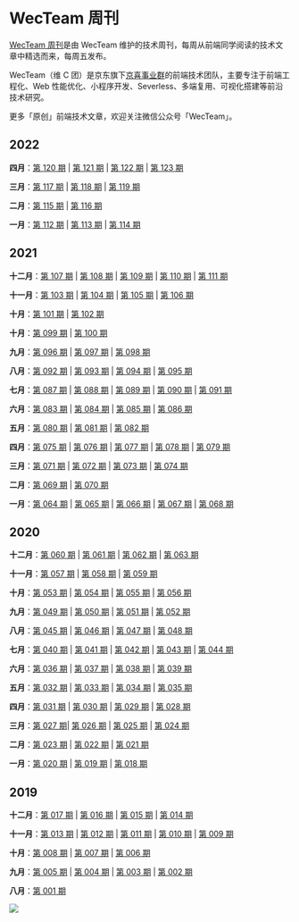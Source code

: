 # WecTeam 周刊

[WecTeam 周刊](https://github.com/wecteam/weekly)是由 WecTeam 维护的技术周刊，每周从前端同学阅读的技术文章中精选而来，每周五发布。

WecTeam（维 C 团）是京东旗下[京喜事业群](http://wecteam.io/)的前端技术团队，主要专注于前端工程化、Web 性能优化、小程序开发、Severless、多端复用、可视化搭建等前沿技术研究。

更多「原创」前端技术文章，欢迎关注微信公众号「WecTeam」。

## 2022

**四月**：[第 120 期](2022年/weekly-120.md) | [第 121 期](2022年/weekly-121.md) | [第 122 期](2022年/weekly-122.md) | [第 123 期](2022年/weekly-123.md)

**三月**：[第 117 期](2022年/weekly-117.md) | [第 118 期](2022年/weekly-118.md) | [第 119 期](2022年/weekly-119.md)

**二月**：[第 115 期](2022年/weekly-115.md) | [第 116 期](2022年/weekly-116.md)

**一月**：[第 112 期](2022年/weekly-112.md) | [第 113 期](2022年/weekly-113.md) | [第 114 期](2022年/weekly-114.md)

## 2021

**十二月**：[第 107 期](2021年/weekly-107.md) | [第 108 期](2021年/weekly-108.md) | [第 109 期](2021年/weekly-109.md) | [第 110 期](2021年/weekly-110.md) | [第 111 期](2021年/weekly-111.md)

**十一月**：[第 103 期](2021年/weekly-103.md) | [第 104 期](2021年/weekly-104.md) | [第 105 期](2021年/weekly-105.md) | [第 106 期](2021年/weekly-106.md)

**十月**：[第 101 期](2021年/weekly-101.md) | [第 102 期](2021年/weekly-102.md)

**十月**：[第 099 期](2021年/weekly-099.md) | [第 100 期](2021年/weekly-100.md)

**九月**：[第 096 期](2021年/weekly-096.md) | [第 097 期](2021年/weekly-097.md) | [第 098 期](2021年/weekly-098.md)

**八月**：[第 092 期](2021年/weekly-092.md) | [第 093 期](2021年/weekly-093.md) | [第 094 期](2021年/weekly-094.md) | [第 095 期](2021年/weekly-095.md)

**七月**：[第 087 期](2021年/weekly-087.md) | [第 088 期](2021年/weekly-088.md) | [第 089 期](2021年/weekly-089.md) | [第 090 期](2021年/weekly-090.md) | [第 091 期](2021年/weekly-091.md)

**六月**：[第 083 期](2021年/weekly-083.md) | [第 084 期](2021年/weekly-084.md) | [第 085 期](2021年/weekly-085.md) | [第 086 期](2021年/weekly-086.md)

**五月**：[第 080 期](2021年/weekly-080.md) | [第 081 期](2021年/weekly-081.md) | [第 082 期](2021年/weekly-082.md)

**四月**：[第 075 期](2021年/weekly-075.md) | [第 076 期](2021年/weekly-076.md) | [第 077 期](2021年/weekly-077.md) | [第 078 期](2021年/weekly-078.md) | [第 079 期](2021年/weekly-079.md)

**三月**：[第 071 期](2021年/weekly-071.md) | [第 072 期](2021年/weekly-072.md) | [第 073 期](2021年/weekly-073.md) | [第 074 期](2021年/weekly-074.md)

**二月**：[第 069 期](2021年/weekly-069.md) | [第 070 期](2021年/weekly-070.md)

**一月**：[第 064 期](2021年/weekly-064.md) | [第 065 期](2021年/weekly-065.md) | [第 066 期](2021年/weekly-066.md) | [第 067 期](2021年/weekly-067.md) | [第 068 期](2021年/weekly-068.md)

## 2020

**十二月**：[第 060 期](2020年/weekly-060.md) | [第 061 期](2020年/weekly-061.md) | [第 062 期](2020年/weekly-062.md) | [第 063 期](2020年/weekly-063.md)

**十一月**：[第 057 期](2020年/weekly-057.md) | [第 058 期](2020年/weekly-058.md) | [第 059 期](2020年/weekly-059.md)

**十月**：[第 053 期](2020年/weekly-053.md) | [第 054 期](2020年/weekly-054.md) | [第 055 期](2020年/weekly-055.md) | [第 056 期](2020年/weekly-056.md)

**九月**：[第 049 期](2020年/weekly-049.md) | [第 050 期](2020年/weekly-050.md) | [第 051 期](2020年/weekly-051.md) | [第 052 期](2020年/weekly-052.md)

**八月**：[第 045 期](2020年/weekly-045.md) | [第 046 期](2020年/weekly-046.md) | [第 047 期](2020年/weekly-047.md) | [第 048 期](2020年/weekly-048.md)

**七月**：[第 040 期](2020年/weekly-040.md) | [第 041 期](2020年/weekly-041.md) | [第 042 期](2020年/weekly-042.md) | [第 043 期](2020年/weekly-043.md) | [第 044 期](2020年/weekly-044.md)

**六月**：[第 036 期](2020年/weekly-036.md) | [第 037 期](2020年/weekly-037.md) | [第 038 期](2020年/weekly-038.md) | [第 039 期](2020年/weekly-039.md)

**五月**：[第 032 期](2020年/weekly-032.md) | [第 033 期](2020年/weekly-033.md) | [第 034 期](2020年/weekly-034.md) | [第 035 期](2020年/weekly-035.md)

**四月**：[第 031 期](2020年/weekly-031.md) | [第 030 期](2020年/weekly-030.md) | [第 029 期](2020年/weekly-029.md) | [第 028 期](2020年/weekly-028.md)

**三月**：[第 027 期](2020年/weekly-027.md)| [第 026 期](2020年/weekly-026.md) | [第 025 期](2020年/weekly-025.md) | [第 024 期](2020年/weekly-024.md)

**二月**：[第 023 期](2020年/weekly-023.md) | [第 022 期](2020年/weekly-022.md) | [第 021 期](2020年/weekly-021.md)

**一月**：[第 020 期](2020年/weekly-020.md) | [第 019 期](2020年/weekly-019.md) | [第 018 期](2020年/weekly-018.md)

## 2019

**十二月**：[第 017 期](2019年/weekly-017.md) | [第 016 期](2019年/weekly-016.md) | [第 015 期](2019年/weekly-015.md) | [第 014 期](2019年/weekly-014.md) ​

**十一月**：[第 013 期](2019年/weekly-013.md) | [第 012 期](2019年/weekly-012.md) | [第 011 期](2019年/weekly-011.md) | [第 010 期](2019年/weekly-010.md) | [第 009 期](2019年/weekly-009.md)

**十月**：[第 008 期](2019年/weekly-008.md) | [第 007 期](2019年/weekly-007.md) | [第 006 期](2019年/weekly-006.md)

**九月**：[第 005 期](2019年/weekly-005.md) | [第 004 期](2019年/weekly-004.md) | [第 003 期](2019年/weekly-003.md) | [第 002 期](2019年/weekly-002.md)

**八月**：[第 001 期](2019年/weekly-001.md)

![](https://img.smyhvae.com/WecTeam_2021.jpeg)
